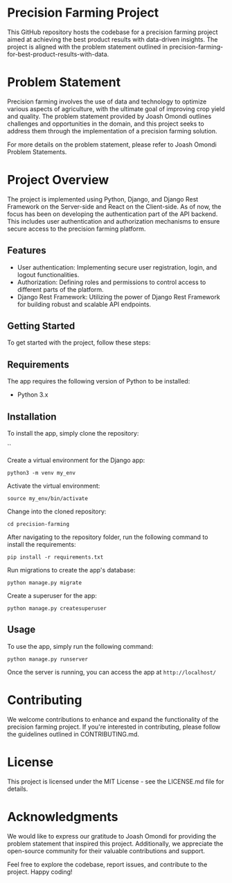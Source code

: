 # Precision Farming Project
This GitHub repository hosts the codebase for a precision farming project aimed at achieving the best product results with data-driven insights. The project is aligned with the problem statement outlined in precision-farming-for-best-product-results-with-data.

# Problem Statement
Precision farming involves the use of data and technology to optimize various aspects of agriculture, with the ultimate goal of improving crop yield and quality. The problem statement provided by Joash Omondi outlines challenges and opportunities in the domain, and this project seeks to address them through the implementation of a precision farming solution.

For more details on the problem statement, please refer to Joash Omondi Problem Statements.

# Project Overview
The project is implemented using Python, Django, and Django Rest Framework on the Server-side and React on the Client-side. As of now, the focus has been on developing the authentication part of the API backend. This includes user authentication and authorization mechanisms to ensure secure access to the precision farming platform.


## Features

- User authentication: Implementing secure user registration, login, and logout functionalities.
- Authorization: Defining roles and permissions to control access to different parts of the platform.
- Django Rest Framework: Utilizing the power of Django Rest Framework for building robust and scalable API endpoints.

## Getting Started

To get started with the project, follow these steps:

## Requirements

The app requires the following version of Python to be installed:

* Python 3.x
  

## Installation

To install the app, simply clone the repository:

``

Create a virtual environment for the Django app:

 `python3 -m venv my_env`

Activate the virtual environment:

`source my_env/bin/activate`

Change into the cloned repository:

`cd precision-farming`

After navigating to the repository folder, run the following command to install the requirements:

`pip install -r requirements.txt`

Run migrations to create the app's database:

`python manage.py migrate`

Create a superuser for the app:

`python manage.py createsuperuser`

## Usage

To use the app, simply run the following command:

`python manage.py runserver`

Once the server is running, you can access the app at `http://localhost/`

# Contributing
We welcome contributions to enhance and expand the functionality of the precision farming project. If you're interested in contributing, please follow the guidelines outlined in CONTRIBUTING.md.

# License
This project is licensed under the MIT License - see the LICENSE.md file for details.

# Acknowledgments
We would like to express our gratitude to Joash Omondi for providing the problem statement that inspired this project. Additionally, we appreciate the open-source community for their valuable contributions and support.

Feel free to explore the codebase, report issues, and contribute to the project. Happy coding!
